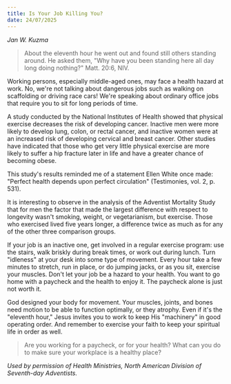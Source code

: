 ```yaml
---
title: Is Your Job Killing You?
date: 24/07/2025
---
```


_Jan W. Kuzma_

> <p></p>
> About the eleventh hour he went out and found still others standing around. He asked them, "Why have you been standing here all day long doing nothing?" Matt. 20:6, NIV.

Working persons, especially middle-aged ones, may face a health hazard at work. No, we're not talking about dangerous jobs such as walking on scaffolding or driving race cars! We're speaking about ordinary office jobs that require you to sit for long periods of time.

A study conducted by the National Institutes of Health showed that physical exercise decreases the risk of developing cancer. Inactive men were more likely to develop lung, colon, or rectal cancer, and inactive women were at an increased risk of developing cervical and breast cancer. Other studies have indicated that those who get very little physical exercise are more likely to suffer a hip fracture later in life and have a greater chance of becoming obese.

This study's results reminded me of a statement Ellen White once made: "Perfect health depends upon perfect circulation" (Testimonies, vol. 2, p. 531).

It is interesting to observe in the analysis of the Adventist Mortality Study that for men the factor that made the largest difference with respect to longevity wasn't smoking, weight, or vegetarianism, but exercise. Those who exercised lived five years longer, a difference twice as much as for any of the other three comparison groups.

If your job is an inactive one, get involved in a regular exercise program: use the stairs, walk briskly during break times, or work out during lunch. Turn "idleness" at your desk into some type of movement. Every hour take a few minutes to stretch, run in place, or do jumping jacks, or as you sit, exercise your muscles. Don't let your job be a hazard to your health. You want to go home with a paycheck and the health to enjoy it. The paycheck alone is just not worth it.

God designed your body for movement. Your muscles, joints, and bones need motion to be able to function optimally, or they atrophy. Even if it's the "eleventh hour," Jesus invites you to work to keep His "machinery" in good operating order. And remember to exercise your faith to keep your spiritual life in order as well.

> <callout></callout>
> Are you working for a paycheck, or for your health? What can you do to make sure your workplace is a healthy place?

_Used by permission of Health Ministries, North American Division of Seventh-day Adventists._